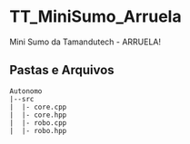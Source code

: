 # TT_MiniSumo_Arruela
 Mini Sumo da Tamandutech - ARRUELA!

## Pastas e Arquivos
```
Autonomo
|--src
|  |- core.cpp
|  |- core.hpp
|  |- robo.cpp
|  |- robo.hpp
```
